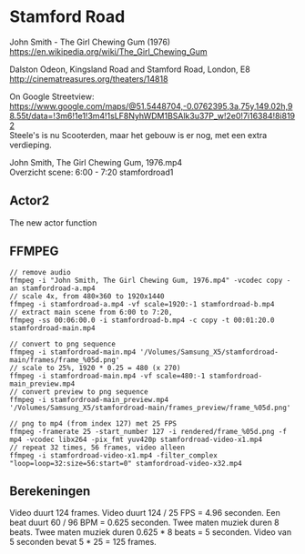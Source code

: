 # Stamford Road

John Smith - The Girl Chewing Gum (1976)<br>
https://en.wikipedia.org/wiki/The_Girl_Chewing_Gum

Dalston Odeon, Kingsland Road and Stamford Road, London, E8<br>
http://cinematreasures.org/theaters/14818

On Google Streetview:<br>
https://www.google.com/maps/@51.5448704,-0.0762395,3a,75y,149.02h,98.55t/data=!3m6!1e1!3m4!1sLF8NyhWDM1BSAlk3u37P_w!2e0!7i16384!8i8192<br>
Steele's is nu Scooterden, maar het gebouw is er nog, met een extra verdieping.

John Smith, The Girl Chewing Gum, 1976.mp4<br>
Overzicht scene: 6:00 - 7:20
stamfordroad1

## Actor2

The new actor function

## FFMPEG

```
// remove audio
ffmpeg -i "John Smith, The Girl Chewing Gum, 1976.mp4" -vcodec copy -an stamfordroad-a.mp4
// scale 4x, from 480×360 to 1920x1440
ffmpeg -i stamfordroad-a.mp4 -vf scale=1920:-1 stamfordroad-b.mp4
// extract main scene from 6:00 to 7:20, 
ffmpeg -ss 00:06:00.0 -i stamfordroad-b.mp4 -c copy -t 00:01:20.0 stamfordroad-main.mp4

// convert to png sequence
ffmpeg -i stamfordroad-main.mp4 '/Volumes/Samsung_X5/stamfordroad-main/frames/frame_%05d.png'
// scale to 25%, 1920 * 0.25 = 480 (x 270)
ffmpeg -i stamfordroad-main.mp4 -vf scale=480:-1 stamfordroad-main_preview.mp4
// convert preview to png sequence
ffmpeg -i stamfordroad-main_preview.mp4 '/Volumes/Samsung_X5/stamfordroad-main/frames_preview/frame_%05d.png'

// png to mp4 (from index 127) met 25 FPS
ffmpeg -framerate 25 -start_number 127 -i rendered/frame_%05d.png -f mp4 -vcodec libx264 -pix_fmt yuv420p stamfordroad-video-x1.mp4
// repeat 32 times, 56 frames, video alleen
ffmpeg -i stamfordroad-video-x1.mp4 -filter_complex "loop=loop=32:size=56:start=0" stamfordroad-video-x32.mp4
```

## Berekeningen
Video duurt 124 frames.
Video duurt 124 / 25 FPS = 4.96 seconden.
Een beat duurt 60 / 96 BPM = 0.625 seconden.
Twee maten muziek duren 8 beats.
Twee maten muziek duren 0.625 * 8 beats = 5 seconden.
Video van 5 seconden bevat 5 * 25 = 125 frames.